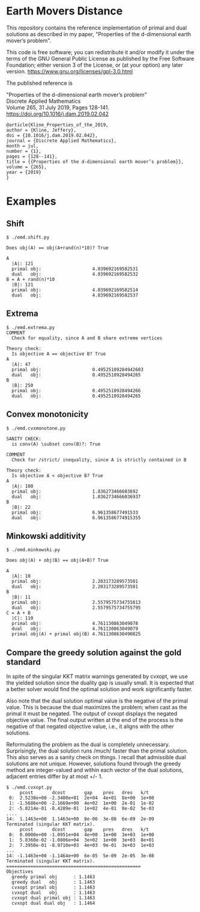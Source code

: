 # Earth Movers Distance

This repository contains the reference implementation of primal and dual solutions as described in my paper, "Properties of the d-dimensional earth mover’s problem".

This code is free software; you can redistribute it and/or modify it under the terms of the GNU General Public License as published by the Free Software Foundation; 
either version 3 of the License, or (at your option) any later version. https://www.gnu.org/licenses/gpl-3.0.html

The published reference is 

   "Properties of the d-dimensional earth mover’s problem"  
   Discrete Applied Mathematics  
   Volume 265, 31 July 2019, Pages 128-141.  
   https://doi.org/10.1016/j.dam.2019.02.042

```
@article{Kline_Properties_of_the_2019,
author = {Kline, Jeffery},
doi = {10.1016/j.dam.2019.02.042},
journal = {Discrete Applied Mathematics},
month = jul,
number = {1},
pages = {128--141},
title = {{Properties of the d-dimensional earth mover’s problem}},
volume = {265},
year = {2019}
}
```

# Examples

## Shift
```
$ ./emd.shift.py 

Does obj(A) == obj(A+rand(n)*10)? True

A
  |A|: 121
  primal obj:                   4.039692169582531
  dual   obj:                   4.039692169582532
B = A + rand(n)*10
  |B|: 121
  primal obj:                   4.039692169582514
  dual   obj:                   4.039692169582537
```


## Extrema
```
$ ./emd.extrema.py 
COMMENT
  Check for equality, since A and B share extreme vertices

Theory check:
  Is objective A == objective B? True
A
  |A|: 47
  primal obj:                   0.49525109284942603
  dual   obj:                   0.4952510928494265
B
  |B|: 250
  primal obj:                   0.4952510928494266
  dual   obj:                   0.4952510928494265
```

## Convex monotonicity

```
$ ./emd.cvxmonotone.py 

SANITY CHECK:
  is conv(A) \subset conv(B)?: True

COMMENT
  Check for /strict/ inequality, since A is strictly contained in B

Theory check:
  Is objective A < objective B? True
A
  |A|: 100
  primal obj:                   1.836273466603692
  dual   obj:                   1.8362734666036937
B
  |B|: 22
  primal obj:                   6.961358677491533
  dual   obj:                   6.9613586774915355
```


## Minkowski additivity

```
$ ./emd.minkowski.py 

Does obj(A) + obj(B) == obj(A+B)? True

A
  |A|: 10
  primal obj:                   2.203173289573501
  dual   obj:                   2.203173289573501
B
  |B|: 11
  primal obj:                   2.5579575734755813
  dual   obj:                   2.5579575734755795
C = A + B
  |C|: 110
  primal obj:                   4.761130863049078
  dual   obj:                   4.761130863049079
  primal obj(A) + primal obj(B) 4.7611308630490825
```


## Compare the greedy solution against the gold standard
In spite of the singular KKT matrix warnings generated by cvxopt, 
we use the yielded solution since the duality gap is usually small.
It is expected that a better solver would find the optimal 
solution and work significantly faster. 

Also note that the dual solution optimal value is the 
negative of the primal value. This is because the dual
maximizes the problem; when cast as the primal it must be negated.
The output of cvxopt displays the negated objective value. The
final output written at the end of the process is the negative
of that negated objective value, i.e., it aligns with the other
solutions.


Reformulating the problem as the dual is completely 
unnecessary. Surprisingly, the dual solution runs /much/
faster than the primal solution.  This also serves as a 
sanity check on things. I recall that admissible dual solutions
are not unique. However, solutions found through the greedy
method are integer-valued and within each vector of the
dual solutions, adjacent entries differ by at most +/- 1.
```
$ ./emd.cvxopt.py 
     pcost       dcost       gap    pres   dres   k/t
 0:  2.5238e+00 -2.3400e+01  2e+04  4e+01  8e+00  1e+00
 1: -1.5686e+00 -2.1669e+00  4e+02  1e+00  2e-01  1e-02
 2: -5.8214e-01 -8.4289e-01  1e+02  4e-01  8e-02  5e-03
....
14:  1.1463e+00  1.1463e+00  8e-06  3e-08  6e-09  2e-09
Terminated (singular KKT matrix).
     pcost       dcost       gap    pres   dres   k/t
 0:  0.0000e+00 -1.0951e+04  4e+00  1e+00  3e+03  1e+00
 1:  5.8360e-02 -1.0806e+04  3e+02  1e+00  3e+03  8e+01
 2:  7.3950e-01 -8.9710e+03  4e+03  9e-01  3e+03  1e+03
...
14: -1.1463e+00 -1.1464e+00  6e-05  5e-09  2e-05  3e-08
Terminated (singular KKT matrix).
==================================================
Objectives
  greedy primal obj      : 1.1463
  greedy dual   obj      : 1.1463
  cvxopt primal obj      : 1.1463
  cvxopt dual   obj      : 1.1463
  cvxopt dual primal obj : 1.1463
  cvxopt dual dual obj   : 1.1464
```
